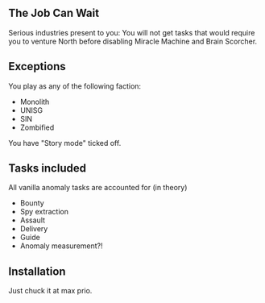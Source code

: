 ## The Job Can Wait  

Serious industries present to you: You will not get tasks that would require you to venture North before disabling Miracle Machine and Brain Scorcher.

## Exceptions
You play as any of the following faction:
- Monolith
- UNISG
- SIN
- Zombified

You have "Story mode" ticked off.

## Tasks included
All vanilla anomaly tasks are accounted for (in theory)
- Bounty
- Spy extraction
- Assault
- Delivery
- Guide
- Anomaly measurement?!

## Installation
Just chuck it at max prio.
